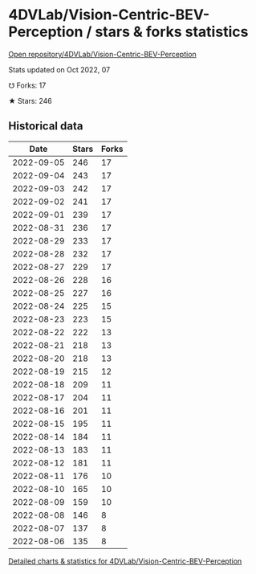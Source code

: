 # 4DVLab/Vision-Centric-BEV-Perception / stars & forks statistics

[Open repository/4DVLab/Vision-Centric-BEV-Perception](https://github.com/4DVLab/Vision-Centric-BEV-Perception)

Stats updated on Oct 2022, 07

☋ Forks: 17

★ Stars: 246

## Historical data
| Date | Stars | Forks |
|------|-------|-------|
| 2022-09-05 | 246 | 17 | 
| 2022-09-04 | 243 | 17 | 
| 2022-09-03 | 242 | 17 | 
| 2022-09-02 | 241 | 17 | 
| 2022-09-01 | 239 | 17 | 
| 2022-08-31 | 236 | 17 | 
| 2022-08-29 | 233 | 17 | 
| 2022-08-28 | 232 | 17 | 
| 2022-08-27 | 229 | 17 | 
| 2022-08-26 | 228 | 16 | 
| 2022-08-25 | 227 | 16 | 
| 2022-08-24 | 225 | 15 | 
| 2022-08-23 | 223 | 15 | 
| 2022-08-22 | 222 | 13 | 
| 2022-08-21 | 218 | 13 | 
| 2022-08-20 | 218 | 13 | 
| 2022-08-19 | 215 | 12 | 
| 2022-08-18 | 209 | 11 | 
| 2022-08-17 | 204 | 11 | 
| 2022-08-16 | 201 | 11 | 
| 2022-08-15 | 195 | 11 | 
| 2022-08-14 | 184 | 11 | 
| 2022-08-13 | 183 | 11 | 
| 2022-08-12 | 181 | 11 | 
| 2022-08-11 | 176 | 10 | 
| 2022-08-10 | 165 | 10 | 
| 2022-08-09 | 159 | 10 | 
| 2022-08-08 | 146 | 8 | 
| 2022-08-07 | 137 | 8 | 
| 2022-08-06 | 135 | 8 | 


[Detailed charts & statistics for 4DVLab/Vision-Centric-BEV-Perception](https://reviewgithub.com/rep/4DVLab/Vision-Centric-BEV-Perception)
